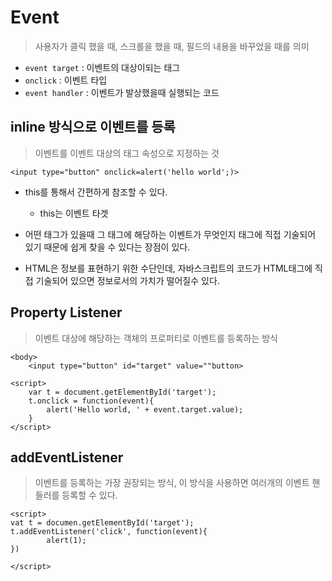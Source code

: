 # Event

> 사용자가 클릭 했을 때, 스크롤을 했을 때, 필드의 내용을 바꾸었을 때를 의미

* `event target` : 이벤트의 대상이되는 태그
* `onclick` : 이벤트 타입
* `event handler` : 이벤트가 발상했을때 실행되는 코드

## inline 방식으로 이벤트를 등록
> 이벤트를 이벤트 대상의 태그 속성으로 지정하는 것

```
<input type="button" onclick=alert('hello world';)>
```

* this를 통해서 간편하게 참조할 수 있다.
	 * this는 이벤트 타겟

* 어떤 태그가 있을때 그 태그에 해당하는 이벤트가 무엇인지 태그에 직접 기술되어 있기 때문에 쉽게 찾을 수 있다는 장점이 있다.
* HTML은 정보를 표현하기 위한 수단인데, 자바스크립트의 코드가 HTML태그에 직접 기술되어 있으면 정보로서의 가치가 떨어질수 있다.

## Property Listener

> 이벤트 대상에 해당하는 객체의 프로퍼티로 이벤트를 등록하는 방식

```
<body>
	<input type="button" id="target" value=""button>

<script>
	var t = document.getElementById('target');
	t.onclick = function(event){
		alert('Hello world, ' + event.target.value);
	}
</script>	
```

## addEventListener
> 이벤트를 등록하는 가장 권장되는 방식, 이 방식을 사용하면 여러개의 이벤트 핸들러를 등록할 수 있다.

```
<script>
vat t = documen.getElementById('target');
t.addEventListener('click', function(event){
		alert(1);
})

</script>
```